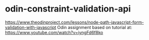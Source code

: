 # odin-constraint-validation-api
https://www.theodinproject.com/lessons/node-path-javascript-form-validation-with-javascript
Odin assignment based on tutorial at:
https://www.youtube.com/watch?v=iyngFd6f8ko
